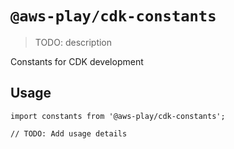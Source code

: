 # `@aws-play/cdk-constants`

> TODO: description

Constants for CDK development

## Usage

```
import constants from '@aws-play/cdk-constants';

// TODO: Add usage details
```
